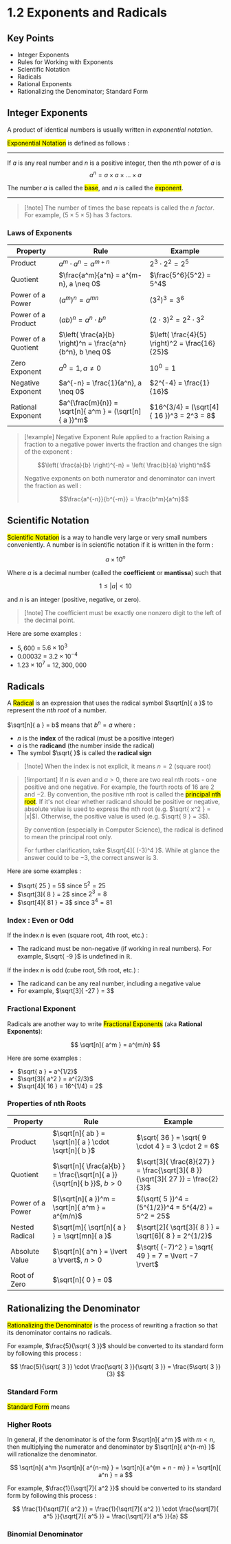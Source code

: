# 1.2 Exponents and Radicals

## Key Points

- Integer Exponents
- Rules for Working with Exponents
- Scientific Notation
- Radicals
- Rational Exponents
- Rationalizing the Denominator; Standard Form

## Integer Exponents

A product of identical numbers is usually written in *exponential notation*.

<mark class="hltr-trippy">Exponential Notation</mark> is defined as follows :

---

If $a$ is any real number and $n$ is a positive integer, then the $n$th power of $a$ is
$$
a^n = a \times a \times \dots \times a
$$

The number $a$ is called the <mark class="hltr-trippy">base</mark>, and $n$ is called the <mark class="hltr-trippy">exponent</mark>.

---

> [!note] The number of times the base repeats is called the $n$ *factor*.
> For example, $(5 \times 5 \times 5)$ has 3 factors.


### Laws of Exponents

| Property            | Rule                                                       | Example                                        |
| ------------------- | ---------------------------------------------------------- | ---------------------------------------------- |
| Product             | $a^m \cdot a^n = a^{m+n}$                                  | $2^3 \cdot 2^2 = 2^5$                          |
| Quotient            | $\frac{a^m}{a^n} = a^{m-n}, a \neq 0$                      | $\frac{5^6}{5^2} = 5^4$                        |
| Power of a Power    | $(a^m)^n = a^{mn}$                                         | $(3^2)^3 = 3^6$                                |
| Power of a Product  | $(ab)^n = a^n \cdot b^n$                                   | $(2 \cdot 3)^2 = 2^2 \cdot 3^2$                |
| Power of a Quotient | $\left( \frac{a}{b} \right)^n = \frac{a^n}{b^n}, b \neq 0$ | $\left( \frac{4}{5} \right)^2 = \frac{16}{25}$ |
| Zero Exponent       | $a^0 = 1, a \neq 0$                                        | $10^0 = 1$                                     |
| Negative Exponent   | $a^{-n} = \frac{1}{a^n}, a \neq 0$                         | $2^{-4} = \frac{1}{16}$                        |
| Rational Exponent   | $a^{\frac{m}{n}} = \sqrt[n]{ a^m } = (\sqrt[n]{ a })^m$    | $16^{3/4} = (\sqrt[4]{ 16 })^3 = 2^3 = 8$      |

> [!example] Negative Exponent Rule applied to a fraction
> Raising a fraction to a negative power inverts the fraction and changes the sign of the exponent :
> 
> $$\left( \frac{a}{b} \right)^{-n} = \left( \frac{b}{a} \right)^n$$
> 
> Negative exponents on both numerator and denominator can invert the fraction as well :
> 
> $$\frac{a^{-n}}{b^{-m}} = \frac{b^m}{a^n}$$


## Scientific Notation

<mark class="hltr-trippy">Scientific Notation</mark> is a way to handle very large or very small numbers conveniently. A number is in scientific notation if it is written in the form :

$$
a \times 10^n
$$

Where $a$ is a decimal number (called the **coefficient** or **mantissa**) such that

$$
1 \leq |a| < 10
$$

and $n$ is an integer (positive, negative, or zero).

> [!note] The coefficient must be exactly one nonzero digit to the left of the decimal point.

Here are some examples :
- $5,600$ = $5.6 \times 10^3$
- $0.00032$ = $3.2 \times 10^{-4}$
- $1.23 \times 10^7$ = $12,300,000$


## Radicals

A <mark class="hltr-trippy">Radical</mark> is an expression that uses the radical symbol $\sqrt[n]{ a }$ to represent the *nth root* of a number.

$\sqrt[n]{ a } = b$  means that   $b^n = a$  where :
- $n$ is the **index** of the radical (must be a positive integer)
- $a$ is the **radicand** (the number inside the radical)
- The symbol $\sqrt{  }$ is called the **radical sign**

> [!note] When the index is not explicit, it means $n = 2$  (square root)

> [!important] If $n$ is *even* and $a>0$, there are two real nth roots - one positive and one negative. For example, the fourth roots of $16$ are $2$ and $-2$.
> By convention, the positive nth root is called the <mark class="hltr-trippy">principal nth root</mark>. If it's not clear whether radicand should be positive or negative, absolute value is used to express the nth root (e.g. $\sqrt{ x^2 } = |x|$). Otherwise, the positive value is used (e.g. $\sqrt{ 9 } = 3$).
> 
> By convention (especially in Computer Science), the radical is defined to mean the principal root only.
> 
> For further clarification, take $\sqrt[4]{ (-3)^4 }$. While at glance the answer could to be $-3$, the correct answer is $3$.

Here are some examples :
- $\sqrt{ 25 } = 5$  since  $5^2 = 25$
- $\sqrt[3]{ 8 } = 2$  since $2^3 = 8$
- $\sqrt[4]{ 81 } = 3$  since  $3^4 = 81$


### Index : Even or Odd

If the index $n$ is even (square root, 4th root, etc.) :
- The radicand must be non-negative (if working in real numbers). For example, $\sqrt{ -9 }$  is undefined in $\mathbb{R}$.

If the index $n$ is odd (cube root, 5th root, etc.) :
- The radicand can be any real number, including a negative value
- For example, $\sqrt[3]{ -27 } = 3$


### Fractional Exponent

Radicals are another way to write <mark class="hltr-trippy">Fractional Exponents</mark>  (aka **Rational Exponents**):

$$
\sqrt[n]{ a^m } = a^{m/n}
$$

Here are some examples :
- $\sqrt{ a } = a^{1/2}$
- $\sqrt[3]{ a^2 } = a^{2/3}$
- $\sqrt[4]{ 16 } = 16^{1/4} = 2$

### Properties of nth Roots

| Property         | Rule                                                                     | Example                                                                         |
| ---------------- | ------------------------------------------------------------------------ | ------------------------------------------------------------------------------- |
| Product          | $\sqrt[n]{ ab } = \sqrt[n]{ a } \cdot \sqrt[n]{ b }$                     | $\sqrt{ 36 } = \sqrt{ 9 \cdot 4 } = 3 \cdot 2 = 6$                              |
| Quotient         | $\sqrt[n]{ \frac{a}{b} } = \frac{\sqrt[n]{ a }}{\sqrt[n]{ b }}$, $b > 0$ | $\sqrt[3]{ \frac{8}{27} } = \frac{\sqrt[3]{ 8 }}{\sqrt[3]{ 27 }} = \frac{2}{3}$ |
| Power of a Power | $(\sqrt[n]{ a })^m = \sqrt[n]{ a^m } = a^{m/n}$                          | $(\sqrt{ 5 })^4 = (5^{1/2})^4 = 5^{4/2} = 5^2 = 25$                             |
| Nested Radical   | $\sqrt[m]{ \sqrt[n]{ a } } = \sqrt[mn]{ a }$                             | $\sqrt[2]{ \sqrt[3]{ 8 } } = \sqrt[6]{ 8 } = 2^{1/2}$                           |
| Absolute Value   | $\sqrt[n]{ a^n } = \lvert a \rvert$, $n > 0$                             | $\sqrt{ (-7)^2 } = \sqrt{ 49 } = 7 = \lvert -7 \rvert$                          |
| Root of Zero     | $\sqrt[n]{ 0 } = 0$                                                      |                                                                                 |

## Rationalizing the Denominator

<mark class="hltr-trippy">Rationalizing the Denominator</mark> is the process of rewriting a fraction so that its denominator contains no radicals.

For example, $\frac{5}{\sqrt{ 3 }}$ should be converted to its standard form by following this process :

$$
\frac{5}{\sqrt{ 3 }} \cdot \frac{\sqrt{ 3 }}{\sqrt{ 3 }} = \frac{5\sqrt{ 3 }}{3}
$$

### Standard Form

<mark class="hltr-trippy">Standard Form</mark> means 




### Higher Roots

In general, if the denominator is of the form $\sqrt[n]{ a^m }$ with $m < n$, then multiplying the numerator and denominator by $\sqrt[n]{ a^{n-m} }$ will rationalize the denominator.

$$
\sqrt[n]{ a^m }\sqrt[n]{ a^{n-m} } = \sqrt[n]{ a^{m + n - m} } = \sqrt[n]{ a^n } = a
$$

For example, $\frac{1}{\sqrt[7]{ a^2 }}$ should be converted to its standard form by following this process :

$$
\frac{1}{\sqrt[7]{ a^2 }} = \frac{1}{\sqrt[7]{ a^2 }} \cdot \frac{\sqrt[7]{ a^5 }}{\sqrt[7]{ a^5 }} = \frac{\sqrt[7]{ a^5 }}{a}
$$


### Binomial Denominator

